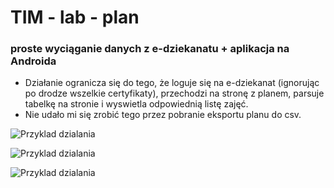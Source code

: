 # TIM - lab - plan #

### proste wyciąganie danych z e-dziekanatu + aplikacja na Androida ###

* Działanie ogranicza się do tego, że loguje się na e-dziekanat (ignorując po drodze wszelkie certyfikaty), przechodzi na stronę z planem, parsuje tabelkę na stronie i wyswietla odpowiednią listę zajęć. 
* Nie udało mi się zrobić tego przez pobranie eksportu planu do csv.

![Przyklad dzialania](https://bytebucket.org/michal_229/projekttimplanedziekanat/raw/123ae5dab06b8e4a44903d7fe8f0c72ee51659f7/ProjektPcPlanEdziekanat/przykladoweDzialanieOdczytu.png)

![Przyklad dzialania](https://bytebucket.org/michal_229/projekttimplanedziekanat/raw/56e78f332b54de1bb92cd0fd82c720ed687fb37f/ProjektAndroidEdziekanat/Zrzut%20ekranu%202015-06-16%2020.01.59.png)

![Przyklad dzialania](https://bytebucket.org/michal_229/projekttimplanedziekanat/raw/56e78f332b54de1bb92cd0fd82c720ed687fb37f/ProjektAndroidEdziekanat/Zrzut%20ekranu%202015-06-16%2020.03.46.png)
